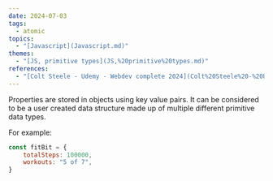 ```yaml
---  
date: 2024-07-03  
tags:  
  - atomic  
topics:  
  - "[Javascript](Javascript.md)"  
themes:  
  - "[JS, primitive types](JS,%20primitive%20types.md)"  
references:  
  - "[Colt Steele - Udemy - Webdev complete 2024](Colt%20Steele%20-%20Udemy%20-%20Webdev%20complete%202024.md)"  
---  
```

Properties are stored in objects using key value pairs. It can be considered to be a user created data structure made up of multiple different primitive data types.  
  
For example:  
```javascript  
const fitBit = {  
	totalSteps: 100000,  
	workouts: "5 of 7",  
}  
```